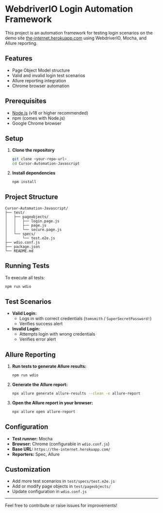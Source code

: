 # WebdriverIO Login Automation Framework

This project is an automation framework for testing login scenarios on the demo site [the-internet.herokuapp.com](https://the-internet.herokuapp.com/login) using WebdriverIO, Mocha, and Allure reporting.

## Features
- Page Object Model structure
- Valid and invalid login test scenarios
- Allure reporting integration
- Chrome browser automation

## Prerequisites
- [Node.js](https://nodejs.org/) (v18 or higher recommended)
- npm (comes with Node.js)
- Google Chrome browser

## Setup
1. **Clone the repository**
   ```sh
   git clone <your-repo-url>
   cd Cursor-Automation-Javascript
   ```
2. **Install dependencies**
   ```sh
   npm install
   ```

## Project Structure
```
Cursor-Automation-Javascript/
├── test/
│   ├── pageobjects/
│   │   ├── login.page.js
│   │   ├── page.js
│   │   └── secure.page.js
│   └── specs/
│       └── test.e2e.js
├── wdio.conf.js
├── package.json
└── README.md
```

## Running Tests
To execute all tests:
```sh
npm run wdio
```

## Test Scenarios
- **Valid Login:**
  - Logs in with correct credentials (`tomsmith` / `SuperSecretPassword!`)
  - Verifies success alert
- **Invalid Login:**
  - Attempts login with wrong credentials
  - Verifies error alert

## Allure Reporting
1. **Run tests to generate Allure results:**
   ```sh
   npm run wdio
   ```
2. **Generate the Allure report:**
   ```sh
   npx allure generate allure-results --clean -o allure-report
   ```
3. **Open the Allure report in your browser:**
   ```sh
   npx allure open allure-report
   ```

## Configuration
- **Test runner:** Mocha
- **Browser:** Chrome (configurable in `wdio.conf.js`)
- **Base URL:** `https://the-internet.herokuapp.com/`
- **Reporters:** Spec, Allure

## Customization
- Add more test scenarios in `test/specs/test.e2e.js`
- Add or modify page objects in `test/pageobjects/`
- Update configuration in `wdio.conf.js`

---

Feel free to contribute or raise issues for improvements! 